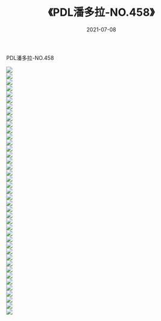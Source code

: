 ﻿---
layout: post
title:  《PDL潘多拉-NO.458》
date:   2021-07-08
img: http://img.660000.xyz/Sharelink/网络美图/2021/PDL潘多拉-NO.458/000.jpg
categories: [美女, 清纯, 唯美]
---

PDL潘多拉-NO.458

  ![](http://img.660000.xyz/Sharelink/网络美图/2021/PDL潘多拉-NO.458/001.jpg) <br> ![](http://img.660000.xyz/Sharelink/网络美图/2021/PDL潘多拉-NO.458/002.jpg) <br> ![](http://img.660000.xyz/Sharelink/网络美图/2021/PDL潘多拉-NO.458/003.jpg) <br> ![](http://img.660000.xyz/Sharelink/网络美图/2021/PDL潘多拉-NO.458/004.jpg) <br> ![](http://img.660000.xyz/Sharelink/网络美图/2021/PDL潘多拉-NO.458/005.jpg) <br> ![](http://img.660000.xyz/Sharelink/网络美图/2021/PDL潘多拉-NO.458/006.jpg) <br> ![](http://img.660000.xyz/Sharelink/网络美图/2021/PDL潘多拉-NO.458/007.jpg) <br> ![](http://img.660000.xyz/Sharelink/网络美图/2021/PDL潘多拉-NO.458/008.jpg) <br> ![](http://img.660000.xyz/Sharelink/网络美图/2021/PDL潘多拉-NO.458/009.jpg) <br> ![](http://img.660000.xyz/Sharelink/网络美图/2021/PDL潘多拉-NO.458/010.jpg) <br> ![](http://img.660000.xyz/Sharelink/网络美图/2021/PDL潘多拉-NO.458/011.jpg) <br> ![](http://img.660000.xyz/Sharelink/网络美图/2021/PDL潘多拉-NO.458/012.jpg) <br> ![](http://img.660000.xyz/Sharelink/网络美图/2021/PDL潘多拉-NO.458/013.jpg) <br> ![](http://img.660000.xyz/Sharelink/网络美图/2021/PDL潘多拉-NO.458/014.jpg) <br> ![](http://img.660000.xyz/Sharelink/网络美图/2021/PDL潘多拉-NO.458/015.jpg) <br> ![](http://img.660000.xyz/Sharelink/网络美图/2021/PDL潘多拉-NO.458/016.jpg) <br> ![](http://img.660000.xyz/Sharelink/网络美图/2021/PDL潘多拉-NO.458/017.jpg) <br> ![](http://img.660000.xyz/Sharelink/网络美图/2021/PDL潘多拉-NO.458/018.jpg) <br> ![](http://img.660000.xyz/Sharelink/网络美图/2021/PDL潘多拉-NO.458/019.jpg) <br> ![](http://img.660000.xyz/Sharelink/网络美图/2021/PDL潘多拉-NO.458/020.jpg) <br> ![](http://img.660000.xyz/Sharelink/网络美图/2021/PDL潘多拉-NO.458/021.jpg) <br> ![](http://img.660000.xyz/Sharelink/网络美图/2021/PDL潘多拉-NO.458/022.jpg) <br> ![](http://img.660000.xyz/Sharelink/网络美图/2021/PDL潘多拉-NO.458/023.jpg) <br> ![](http://img.660000.xyz/Sharelink/网络美图/2021/PDL潘多拉-NO.458/024.jpg) <br> ![](http://img.660000.xyz/Sharelink/网络美图/2021/PDL潘多拉-NO.458/025.jpg) <br> ![](http://img.660000.xyz/Sharelink/网络美图/2021/PDL潘多拉-NO.458/026.jpg) <br> ![](http://img.660000.xyz/Sharelink/网络美图/2021/PDL潘多拉-NO.458/027.jpg) <br> ![](http://img.660000.xyz/Sharelink/网络美图/2021/PDL潘多拉-NO.458/028.jpg) <br> ![](http://img.660000.xyz/Sharelink/网络美图/2021/PDL潘多拉-NO.458/029.jpg) <br> ![](http://img.660000.xyz/Sharelink/网络美图/2021/PDL潘多拉-NO.458/030.jpg) <br> ![](http://img.660000.xyz/Sharelink/网络美图/2021/PDL潘多拉-NO.458/031.jpg) <br> ![](http://img.660000.xyz/Sharelink/网络美图/2021/PDL潘多拉-NO.458/032.jpg) <br> ![](http://img.660000.xyz/Sharelink/网络美图/2021/PDL潘多拉-NO.458/033.jpg) <br> ![](http://img.660000.xyz/Sharelink/网络美图/2021/PDL潘多拉-NO.458/034.jpg) <br> ![](http://img.660000.xyz/Sharelink/网络美图/2021/PDL潘多拉-NO.458/035.jpg) <br> ![](http://img.660000.xyz/Sharelink/网络美图/2021/PDL潘多拉-NO.458/036.jpg) <br> ![](http://img.660000.xyz/Sharelink/网络美图/2021/PDL潘多拉-NO.458/037.jpg) <br> ![](http://img.660000.xyz/Sharelink/网络美图/2021/PDL潘多拉-NO.458/038.jpg) <br> ![](http://img.660000.xyz/Sharelink/网络美图/2021/PDL潘多拉-NO.458/039.jpg) <br> ![](http://img.660000.xyz/Sharelink/网络美图/2021/PDL潘多拉-NO.458/040.jpg) <br> ![](http://img.660000.xyz/Sharelink/网络美图/2021/PDL潘多拉-NO.458/041.jpg) <br>